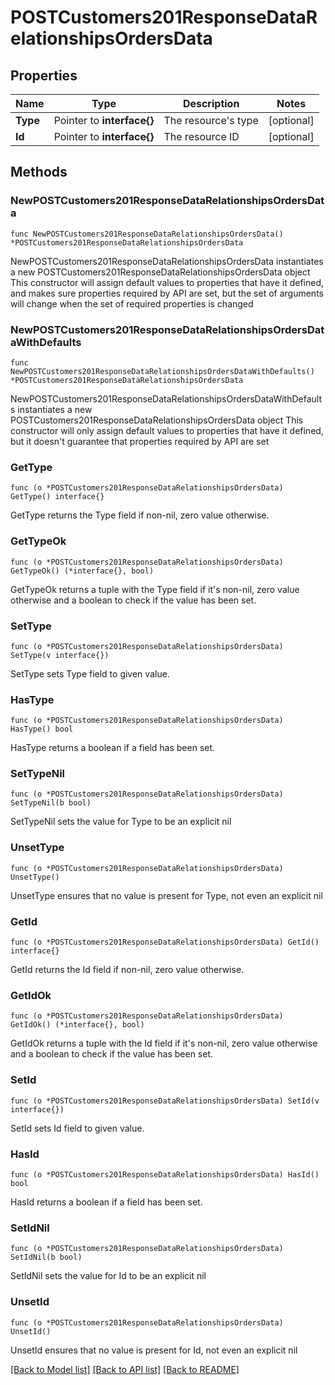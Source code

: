 # POSTCustomers201ResponseDataRelationshipsOrdersData

## Properties

Name | Type | Description | Notes
------------ | ------------- | ------------- | -------------
**Type** | Pointer to **interface{}** | The resource&#39;s type | [optional] 
**Id** | Pointer to **interface{}** | The resource ID | [optional] 

## Methods

### NewPOSTCustomers201ResponseDataRelationshipsOrdersData

`func NewPOSTCustomers201ResponseDataRelationshipsOrdersData() *POSTCustomers201ResponseDataRelationshipsOrdersData`

NewPOSTCustomers201ResponseDataRelationshipsOrdersData instantiates a new POSTCustomers201ResponseDataRelationshipsOrdersData object
This constructor will assign default values to properties that have it defined,
and makes sure properties required by API are set, but the set of arguments
will change when the set of required properties is changed

### NewPOSTCustomers201ResponseDataRelationshipsOrdersDataWithDefaults

`func NewPOSTCustomers201ResponseDataRelationshipsOrdersDataWithDefaults() *POSTCustomers201ResponseDataRelationshipsOrdersData`

NewPOSTCustomers201ResponseDataRelationshipsOrdersDataWithDefaults instantiates a new POSTCustomers201ResponseDataRelationshipsOrdersData object
This constructor will only assign default values to properties that have it defined,
but it doesn't guarantee that properties required by API are set

### GetType

`func (o *POSTCustomers201ResponseDataRelationshipsOrdersData) GetType() interface{}`

GetType returns the Type field if non-nil, zero value otherwise.

### GetTypeOk

`func (o *POSTCustomers201ResponseDataRelationshipsOrdersData) GetTypeOk() (*interface{}, bool)`

GetTypeOk returns a tuple with the Type field if it's non-nil, zero value otherwise
and a boolean to check if the value has been set.

### SetType

`func (o *POSTCustomers201ResponseDataRelationshipsOrdersData) SetType(v interface{})`

SetType sets Type field to given value.

### HasType

`func (o *POSTCustomers201ResponseDataRelationshipsOrdersData) HasType() bool`

HasType returns a boolean if a field has been set.

### SetTypeNil

`func (o *POSTCustomers201ResponseDataRelationshipsOrdersData) SetTypeNil(b bool)`

 SetTypeNil sets the value for Type to be an explicit nil

### UnsetType
`func (o *POSTCustomers201ResponseDataRelationshipsOrdersData) UnsetType()`

UnsetType ensures that no value is present for Type, not even an explicit nil
### GetId

`func (o *POSTCustomers201ResponseDataRelationshipsOrdersData) GetId() interface{}`

GetId returns the Id field if non-nil, zero value otherwise.

### GetIdOk

`func (o *POSTCustomers201ResponseDataRelationshipsOrdersData) GetIdOk() (*interface{}, bool)`

GetIdOk returns a tuple with the Id field if it's non-nil, zero value otherwise
and a boolean to check if the value has been set.

### SetId

`func (o *POSTCustomers201ResponseDataRelationshipsOrdersData) SetId(v interface{})`

SetId sets Id field to given value.

### HasId

`func (o *POSTCustomers201ResponseDataRelationshipsOrdersData) HasId() bool`

HasId returns a boolean if a field has been set.

### SetIdNil

`func (o *POSTCustomers201ResponseDataRelationshipsOrdersData) SetIdNil(b bool)`

 SetIdNil sets the value for Id to be an explicit nil

### UnsetId
`func (o *POSTCustomers201ResponseDataRelationshipsOrdersData) UnsetId()`

UnsetId ensures that no value is present for Id, not even an explicit nil

[[Back to Model list]](../README.md#documentation-for-models) [[Back to API list]](../README.md#documentation-for-api-endpoints) [[Back to README]](../README.md)


